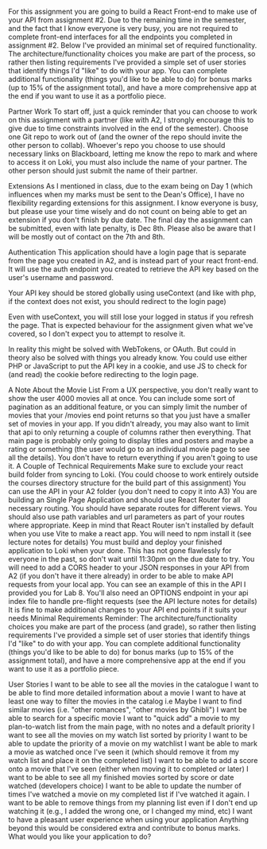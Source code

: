 For this assignment you are going to build a React Front-end to make use of your API from assignment #2. Due to the remaining time in the semester, and the fact that I know everyone is very busy, you are not required to complete front-end interfaces for all the endpoints you completed in assignment #2. Below I've provided an minimal set of required functionality. The architecture/functionality choices you make are part of the process, so rather then listing requirements I've provided a simple set of user stories that identify things I'd "like" to do with your app. You can complete additional functionality (things you'd like to be able to do) for bonus marks (up to 15% of the assignment total), and have a more comprehensive app at the end if you want to use it as a portfolio piece.

Partner Work
To start off, just a quick reminder that you can choose to work on this assignment with a partner (like with A2, I strongly encourage this to give due to time constraints involved in the end of the semester). Choose one Git repo to work out of (and the owner of the repo should invite the other person to collab). Whoever's repo you choose to use should necessary links on Blackboard, letting me know the repo to mark and where to access it on Loki, you must also include the name of your partner. The other person should just submit the name of their partner.

Extensions
As I mentioned in class, due to the exam being on Day 1 (which influences when my marks must be sent to the Dean's Office), I have no flexibility regarding extensions for this assignment. I know everyone is busy, but please use your time wisely and do not count on being able to get an extension if you don't finish by due date. The final day the assignment can be submitted, even with late penalty, is Dec 8th. Please also be aware that I will be mostly out of contact on the 7th and 8th.

Authentication
This application should have a login page that is separate from the page you created in A2, and is instead part of your react front-end. It will use the auth endpoint you created to retrieve the API key based on the user's username and password.

Your API key should be stored globally using useContext (and like with php, if the context does not exist, you should redirect to the login page)

Even with useContext, you will still lose your logged in status if you refresh the page. That is expected behaviour for the assignment given what we've covered, so I don't expect you to attempt to resolve it.

In reality this might be solved with WebTokens, or OAuth. But could in theory also be solved with things you already know. You could use either PHP or JavaScript to put the API key in a cookie, and use JS to check for (and read) the cookie before redirecting to the login page.

A Note About the Movie List
From a UX perspective, you don't really want to show the user 4000 movies all at once.
You can include some sort of pagination as an additional feature, or you can simply limit the number of movies that your /movies end point returns so that you just have a smaller set of movies in your app.
If you didn't already, you may also want to limit that api to only returning a couple of columns rather then everything. That main page is probably only going to display titles and posters and maybe a rating or something (the user would go to an individual movie page to see all the details). You don't have to return everything if you aren't going to use it.
A Couple of Technical Requirements
Make sure to exclude your react build folder from syncing to Loki. (You could choose to work entirely outside the courses directory structure for the build part of this assignment)
You can use the API in your A2 folder (you don't need to copy it into A3)
You are building an Single Page Application and should use React Router for all necessary routing. You should have separate routes for different views. You should also use path variables and url parameters as part of your routes where appropriate.
Keep in mind that React Router isn't installed by default when you use Vite to make a react app. You will need to npm install it (see lecture notes for details)
You must build and deploy your finished application to Loki when your done.
This has not gone flawlessly for everyone in the past, so don't wait until 11:30pm on the due date to try.
You will need to add a CORS header to your JSON responses in your API from A2 (if you don't have it there already) in order to be able to make API requests from your local app. You can see an example of this in the API I provided you for Lab 8. You'll also need an OPTIONS endpoint in your api index file to handle pre-flight requests (see the API lecture notes for details)
It is fine to make additional changes to your API end points if it suits your needs
Minimal Requirements
Reminder: The architecture/functionality choices you make are part of the process (and grade), so rather then listing requirements I've provided a simple set of user stories that identify things I'd "like" to do with your app. You can complete additional functionality (things you'd like to be able to do) for bonus marks (up to 15% of the assignment total), and have a more comprehensive app at the end if you want to use it as a portfolio piece.

User Stories
I want to be able to see all the movies in the catalogue
I want to be able to find more detailed information about a movie
I want to have at least one way to filter the movies in the catalog
i.e Maybe I want to find similar movies (i.e. "other romances", "other movies by Ghibli")
I want be able to search for a specific movie
I want to "quick add" a movie to my plan-to-watch list from the main page, with no notes and a default priority
I want to see all the movies on my watch list sorted by priority
I want to be able to update the priority of a movie on my watchlist
I want be able to mark a movie as watched once I've seen it (which should remove it from my watch list and place it on the completed list)
I want to be able to add a score onto a movie that I've seen (either when moving it to completed or later)
I want to be able to see all my finished movies sorted by score or date watched (developers choice)
I want to be able to update the number of times I've watched a movie on my completed list if I've watched it again.
I want to be able to remove things from my planning list even if I don't end up watching it (e.g., I added the wrong one, or I changed my mind, etc)
I want to have a pleasant user experience when using your application
Anything beyond this would be considered extra and contribute to bonus marks. What would you like your application to do?